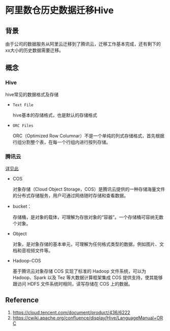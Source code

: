 # 阿里数仓历史数据迁移Hive

## 背景

由于公司的数据服务从阿里云迁移到了腾讯云，迁移工作基本完成，还有剩下的xx大小的历史数据需要迁移。

## 概念

### Hive

hive常见的数据格式及存储

- `Text File`

  hive基本的存储格式，也是默认的存储格式

- `ORC Files`

  ORC（Optimized Row Columnar）不是一个单纯的列式存储格式，首先根据行组分割整个表，在每一个行组内进行按列存储。

### 腾讯云

[详见此](https://cloud.tencent.com/document/product/436/6222)

- COS

  对象存储（Cloud Object Storage，COS）是腾讯云提供的一种存储海量文件的分布式存储服务，用户可通过网络随时存储和查看数据。

- bucket：

  存储桶，是对象的载体，可理解为存放对象的“容器”。一个存储桶可容纳无数个对象。

- Object

  对象，是对象存储的基本单元，可理解为任何格式类型的数据，例如图片、文档和音视频文件等。

- Hadoop-COS 

  基于腾讯云对象存储 COS 实现了标准的 Hadoop 文件系统，可以为 Hadoop、Spark 以及 Tez 等大数据计算框架集成 COS 提供支持，使其能够跟访问 HDFS 文件系统时相同，读写存储在 COS 上的数据。

## Reference

1. https://cloud.tencent.com/document/product/436/6222
2. https://cwiki.apache.org/confluence/display/Hive/LanguageManual+ORC